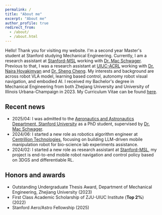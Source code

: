 ```yaml
---
permalink: /
title: "About me"
excerpt: "About me"
author_profile: true
redirect_from: 
  - /about/
  - /about.html
---
```

Hello! Thank you for visiting my website. I'm a second year Master's student at Stanford studying Mechanical Engineering. Currently, I am a research assistant at [Stanford-MSL](https://msl.stanford.edu/) working with [Dr. Mac Schwager](https://web.stanford.edu/~schwager/). Previous to that, I was a research assistant at [UIUC-ACRL](https://naira.mechse.illinois.edu/) working with [Dr. Naira Hovakimyan](https://mechse.illinois.edu/people/profile/nhovakim) and [Dr. Sheng Cheng](https://sheng-cheng.github.io/). My interests and background are across robot VLA model, learning based control, autonomy robot visual navigation, and embodied AI. I received my Bachelor's degree in Mechanical Engineering from both Zhejiang University and University of Illinois Urbana-Champaign in 2023. My Curriculum Vitae can be found [here](https://drive.google.com/file/d/1C-ZETuKIvS6ye5YMMFgNfAMDpLOJPr2Y/view?usp=sharing).

Recent news
------

* 2025/04: I was admitted to the [Aeronautics and Astronautics Department, Stanford University](https://aa.stanford.edu) as a PhD student, supervised by [Dr. Mac Schwager](https://web.stanford.edu/~schwager/).
* 2024/06: I started a new role as robotics algorithm engineer at [Centrillion Technologies](https://www.centrilliontech.com/), focusing on building LLM-driven mobile manipulation robot for bio-science lab experiments assistance.  
* 2024/02: I started a new role as research assistant at [Stanford-MSL](https://msl.stanford.edu/), my project is end-to-end mobile robot navigation and control policy based on 3DGS and differentiable RL.
<!-- * 2023/10: I present my RA-L paper on [IROS 2023](https://ieee-iros.org/), my poster can be found [here](https://drive.google.com/file/d/1kgR-Wkw_1a_R67KK-74c22X9KeGUi6sc/view?usp=drive_link), with some event photos [photo1](https://drive.google.com/file/d/1ewSDxctsEqfInZprZgRUn82ginDMWBJq/view?usp=drive_link) [photo2](https://drive.google.com/file/d/1Xq9Uasjo0LTI3LR7Ays0lBjOwlJr5lix/view?usp=drive_link)
* 2023/09: I started my Master of Science in Mechanical Engineering at Stanford University
* 2023/06: I joined [Unitree Robotics](https://m.unitree.com/) as an intern robotics control enginer, focusing on quadrupedal robot deep reinforcement learning control and locomotion.
* 2023/06: I graduated from Zhejiang University, with a Bachelor of Enginineering in Mechanical Engineering.
* 2023/06: I graduated from University of Illinois Urbana-Champaign, with a Bachelor of Science in Mechanical Engineering.
* 2023/04: Our new paper on fast UAV trajectory planning via simultaneous spatial and temporal assignments has been accepted by IEEE RA-L! The preprint is available on [arxiv](https://arxiv.org/abs/2211.15902). -->

Honors and awards
------

* Outstanding Undergraduate Thesis Award, Department of Mechanical Engineering, Zhejiang University (2023) 
* First Class Academic Scholarship of ZJU-UIUC Institute (**Top 2%**) (2022)
* Stanford Aero/Astro Fellowship (2025)
<!-- * Dean's List of UIUC (2022) -->

<!-- Service
------
* Journal Reviewer: IEEE Transactions on Control Systems Technology, Automatica, Journal of Guidance, Control, and Dynamics, IEEE Control Systems Letters, IEEE Transactions on Aerospace and Electronic Systems, IEEE Transactions on Industrial Informatics
* Conference Reviewer: CoRL, ICRA, IROS, IFAC WC, CDC, ACC, and DARS-SWARM
* Member of the IEEE CSS Technical Committee on Intelligent Control -->
